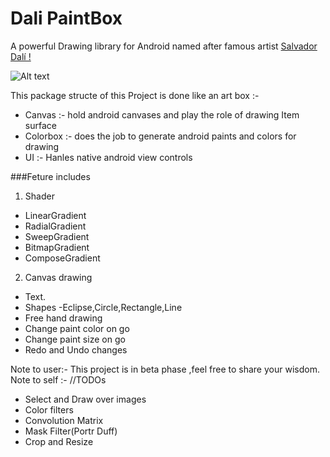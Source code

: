 # Dali PaintBox
A powerful Drawing library for Android named after famous artist [Salvador Dalí !](https://en.wikipedia.org/wiki/Salvador_Dal%C3%AD)

![Alt text](https://github.com/hiteshsahu/Dali-PaintBox/blob/master/intro.jpg "Intro Screen")

This package structe of this Project is done like an art box :-
* Canvas :- hold android canvases and play the role of drawing
 Item surface
* Colorbox :- does the job to generate android paints and colors for drawing
* UI :- Hanles native android view controls

###Feture includes
1.  Shader
  *  LinearGradient
  *  RadialGradient
  *  SweepGradient
  *  BitmapGradient
  *  ComposeGradient

2. Canvas drawing
  * Text.
  * Shapes -Eclipse,Circle,Rectangle,Line
  * Free hand drawing
  * Change paint color on go
  * Change paint size on go
  * Redo and Undo changes
 
Note to user:- This project is in beta phase ,feel free to share your wisdom.  
Note to self :- //TODOs

  * Select and  Draw over images
  * Color filters
  * Convolution Matrix
  * Mask Filter(Portr Duff)
  * Crop and Resize
  
  
  



